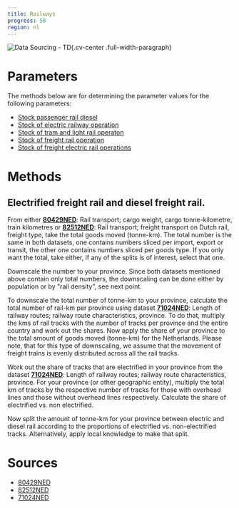 ```yaml
---
title: Railways 
progress: 50
region: nl
---
```


![Data Sourcing - TD](/images/data-sourcing-td.jpg){.cv-center .full-width-paragraph}


# Parameters
The methods below are for determining the parameter values for the following parameters:

- [Stock passenger rail diesel](/5-resources/1-data/definitions/parameters/stock_passenger_diesel_rail.md)
- [Stock of electric railway operation](/5-resources/1-data/definitions/parameters/stock_mobility_rail_electric.md)
- [Stock of tram and light rail operaton](/5-resources/1-data/definitions/parameters/stock_mobility_tram_light_rail.md)
- [Stock of freight rail operation](/5-resources/1-data/definitions/parameters/stock_freight_rail.md)
- [Stock of freight electric rail operations](/5-resources/1-data/definitions/parameters/stock_freight_electric_rail.md)



# Methods

## Electrified freight rail and diesel freight rail.

From either **[80429NED](/5-resources/1-data/data-transformation/nl/2-data-descriptors/80429ned.md)**: Rail transport; cargo weight, cargo tonne-kilometre, train kilometres or **[82512NED](/5-resources/1-data/data-transformation/nl/2-data-descriptors/82512ned.md)**: Rail transport; freight transport on Dutch rail, freight type, take the total goods moved (tonne-km). The total number is the same in both datasets, one contains numbers sliced per import, export or transit, the other one contains numbers sliced per goods type. If you only want the total, take either, if any of the splits is of interest, select that one.

Downscale the number to your province. Since both datasets mentioned above contain only total numbers, the downscaling can be done either by population or by "rail density", see next point.

To downscale the total number of tonne-km to your province, calculate the total number of rail-km per province using dataset **[71024NED](/5-resources/1-data/data-transformation/nl/2-data-descriptors/71024ned.md)**: Length of railway routes; railway route characteristics, province. To do that, multiply the kms of rail tracks with the number of tracks per province and the entire country and work out the shares. Now apply the share of your province to the total amount of goods moved (tonne-km) for the Netherlands. Please note, that for this type of downscaling, we assume that the movement of freight trains is evenly distributed across all the rail tracks.

Work out the share of tracks that are electrified in your province from the dataset **[71024NED](/5-resources/1-data/data-transformation/nl/2-data-descriptors/71024ned.md)**: Length of railway routes; railway route characteristics, province. For your province (or other geographic entity), multiply the total km of tracks by the respective number of tracks for those with overhead lines and those without overhead lines respectively. Calculate the share of electrified vs. non electrified.

Now split the amount of tonne-km for your province between electric and diesel rail according to the proportions of electrified vs. non-electrified tracks. Alternatively, apply local knowledge to make that split.




# Sources

- [80429NED](/5-resources/1-data/data-transformation/nl/2-data-descriptors/80429ned.md)
- [82512NED](/5-resources/1-data/data-transformation/nl/2-data-descriptors/82512ned.md)
- [71024NED](/5-resources/1-data/data-transformation/nl/2-data-descriptors/71024ned.md)



